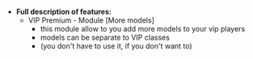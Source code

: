    * **Full description of features:**   
      - VIP Premium - Module [More models]
        - this module allow to you add more models to your vip players
        - models can be separate to VIP classes
        - (you don't have to use it, if you don't want to)
